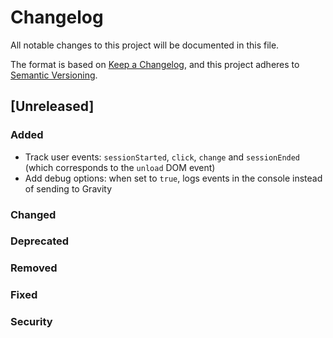 # Changelog

All notable changes to this project will be documented in this file.

The format is based on [Keep a Changelog](https://keepachangelog.com/en/1.0.0/),
and this project adheres to [Semantic Versioning](https://semver.org/spec/v2.0.0.html).

## [Unreleased]

### Added

- Track user events: `sessionStarted`, `click`, `change` and `sessionEnded` (which corresponds to the `unload` DOM event)
- Add debug options: when set to `true`, logs events in the console instead of sending to Gravity

### Changed

### Deprecated

### Removed

### Fixed

### Security
